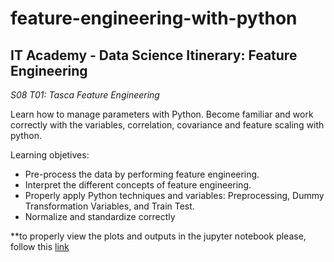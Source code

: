 # feature-engineering-with-python
## IT Academy - Data Science Itinerary: Feature Engineering

*S08 T01: Tasca Feature Engineering*


 Learn how to manage parameters with Python. Become familiar and work correctly with the variables, correlation, covariance and feature scaling with python.
 
 Learning objetives:
 + Pre-process the data by performing feature engineering.
 + Interpret the different concepts of feature engineering.
 + Properly apply Python techniques and variables: Preprocessing, Dummy Transformation Variables, and Train Test.
 + Normalize and standardize correctly

**to properly view the plots and outputs in the jupyter notebook please, follow this [link](https://pevicsanch.github.io/feature-engineering-with-python/s08_t01_feature_engineering.html)
